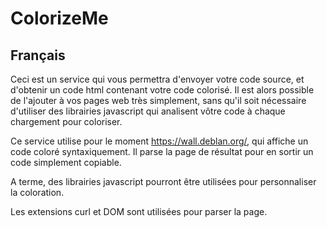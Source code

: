ColorizeMe
==========


Français
--------

Ceci est un service qui vous permettra d'envoyer votre code source, et d'obtenir un code html contenant votre code colorisé. Il est alors possible de l'ajouter à vos pages web très simplement, sans qu'il soit nécessaire d'utiliser des librairies javascript qui analisent vôtre code à chaque chargement pour coloriser.


Ce service utilise pour le moment https://wall.deblan.org/, qui affiche un code coloré syntaxiquement. Il parse la page de résultat pour en sortir un code simplement copiable.

A terme, des librairies javascript pourront être utilisées pour personnaliser la coloration.

Les extensions curl et DOM sont utilisées pour parser la page.
